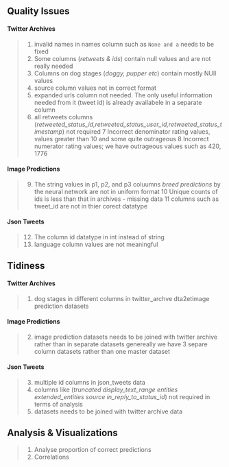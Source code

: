 ## Quality Issues

#### Twitter Archives
  > 1. invalid names in names column such as `None and a` needs to be fixed
  > 2. Some columns (_retweets & ids_) contain null values and are not really needed
  > 3. Columns on dog stages (_doggy, pupper etc_) contain mostly NUll values
  > 4. source column values not in correct format
  > 5. expanded urls column not needed. The only useful information needed from it (tweet id) is already availabele
       in a separate column
  > 6. all retweets columns (_retweeted_status_id,retweeted_status_user_id,retweeted_status_timestamp_) not
      required
  > 7  Incorrect denominator rating values, values greater than 10 and some quite outrageous
  > 8  Incorrect numerator rating values; we have outrageous values such as 420, 1776
#### Image Predictions
  > 9. The string values in p1, p2, and p3 coluumns _breed predictions_ by the neural network are not in uniform format
  > 10   Unique counts of ids is less than that in archives - missing data
  > 11   columns such as tweet_id are not in thier corect datatype
#### Json Tweets
  > 12. The column id datatype in int instead of string
  > 13. language column values are not meaningful
  

## Tidiness
#### Twitter Archives
 > 1. dog stages in different columns in twitter_archve dta2etimage prediction datasets 
 #### Image Predictions
 > 2. image prediction datasets needs to be joined with twitter archive rather than in separate datasets
   genereally we have 3 separe column datasets rather than one master dataset
 #### Json Tweets
 > 3. multiple id columns in json_tweets data
 > 4. columns like (_truncated 	display_text_range 	entities 	extended_entities 	source 	in_reply_to_status_id_)
       not required in terms of analysis
 > 5. datasets needs to be joined with twitter archive data
## Analysis & Visualizations
  >1. Analyse proportion of correct predictions
  >2. Correlations 